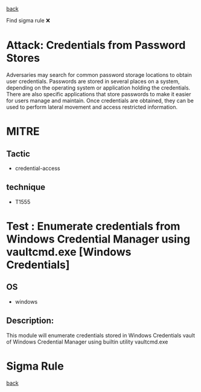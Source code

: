 
[back](../index.md)

Find sigma rule :x: 

# Attack: Credentials from Password Stores 

Adversaries may search for common password storage locations to obtain user credentials. Passwords are stored in several places on a system, depending on the operating system or application holding the credentials. There are also specific applications that store passwords to make it easier for users manage and maintain. Once credentials are obtained, they can be used to perform lateral movement and access restricted information.

# MITRE
## Tactic
  - credential-access


## technique
  - T1555


# Test : Enumerate credentials from Windows Credential Manager using vaultcmd.exe [Windows Credentials]
## OS
  - windows


## Description:
This module will enumerate credentials stored in Windows Credentials vault of Windows Credential Manager using builtin utility vaultcmd.exe

# Sigma Rule


[back](../index.md)
